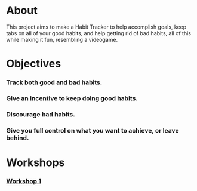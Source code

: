 # About
This project aims to make a Habit Tracker to help accomplish goals, keep tabs on all of your good habits, and help getting rid of bad habits, all of this while making it fun, resembling a videogame.

# Objectives
### Track both good and bad habits.
### Give an incentive to keep doing good habits.
### Discourage bad habits.
### Give you full control on what you want to achieve, or leave behind.

# Workshops
### [Workshop 1](https://github.com/Fabiancipher/OOP_project/tree/main/Workshop-1)

